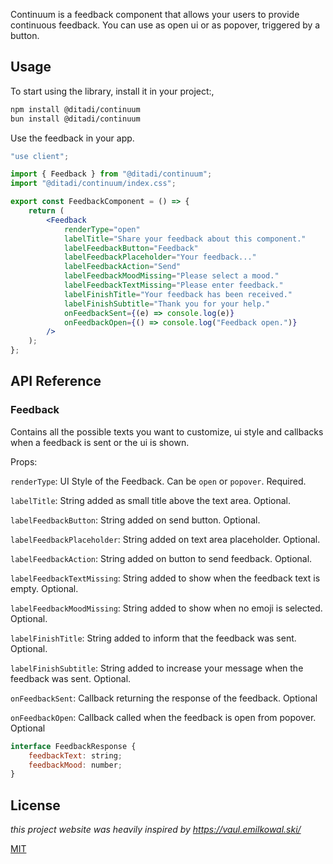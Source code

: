 Continuum is a feedback component that allows your users to provide continuous feedback.
You can use as open ui or as popover, triggered by a button.

## Usage

To start using the library, install it in your project:,

```bash
npm install @ditadi/continuum
bun install @ditadi/continuum
```

Use the feedback in your app.

```jsx
"use client";

import { Feedback } from "@ditadi/continuum";
import "@ditadi/continuum/index.css";

export const FeedbackComponent = () => {
    return (
        <Feedback
            renderType="open"
            labelTitle="Share your feedback about this component."
            labelFeedbackButton="Feedback"
            labelFeedbackPlaceholder="Your feedback..."
            labelFeedbackAction="Send"
            labelFeedbackMoodMissing="Please select a mood."
            labelFeedbackTextMissing="Please enter feedback."
            labelFinishTitle="Your feedback has been received."
            labelFinishSubtitle="Thank you for your help."
            onFeedbackSent={(e) => console.log(e)}
            onFeedbackOpen={() => console.log("Feedback open.")}
        />
    );
};
```

## API Reference

### Feedback

Contains all the possible texts you want to customize, ui style and callbacks when a feedback is sent or the ui is shown.

Props:

`renderType`: UI Style of the Feedback. Can be `open` or `popover`. Required.

`labelTitle`: String added as small title above the text area. Optional.

`labelFeedbackButton`: String added on send button. Optional.

`labelFeedbackPlaceholder`: String added on text area placeholder. Optional.

`labelFeedbackAction`: String added on button to send feedback. Optional. 

`labelFeedbackTextMissing`: String added to show when the feedback text is empty. Optional.

`labelFeedbackMoodMissing`: String added to show when no emoji is selected. Optional.

`labelFinishTitle`: String added to inform that the feedback was sent. Optional.

`labelFinishSubtitle`: String added to increase your message when the feedback was sent. Optional.

`onFeedbackSent`: Callback returning the response of the feedback. Optional

`onFeedbackOpen`: Callback called when the feedback is open from popover. Optional

```jsx
interface FeedbackResponse {
    feedbackText: string;
    feedbackMood: number;
}
```

## License

*this project website was heavily inspired by https://vaul.emilkowal.ski/*

[MIT](https://choosealicense.com/licenses/mit/)

